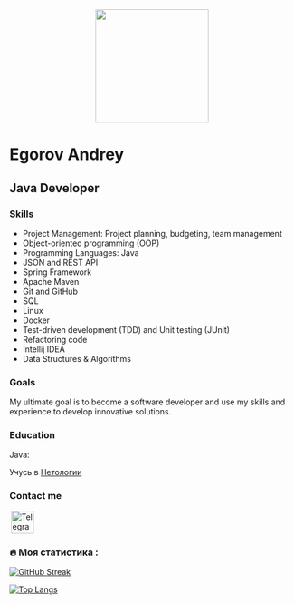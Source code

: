 <div id="header" align="center">
  <img src="https://media.giphy.com/media/RN8FdaB6T1bkkI5n4I/giphy.gif" width="200"/>
</div>
<div id="seconder" align="center">
<img src="https://komarev.com/ghpvc/?username=InfernalBeard&style=flat-square&color=red" alt=""/>
</div>

Egorov Andrey
==================================
Java Developer
----------------------------------

### Skills

- Project Management: Project planning, budgeting, team management
- Object-oriented programming (OOP)
- Programming Languages: Java
- JSON and REST API
- Spring Framework
- Apache Maven
- Git and GitHub
- SQL
- Linux
- Docker
- Test-driven development (TDD) and Unit testing (JUnit)
- Refactoring code
- Intellij IDEA
- Data Structures & Algorithms

<!-- 
- Atlassian Confluence and Jira
 -->
 
### Goals

My ultimate goal is to become a software developer and use my skills and experience to develop innovative solutions.

### Education

Java:

Учусь в [Нетологии](https://netology.ru)

<!-- 
### Developer experience

### 💻 Технологии и инструменты, которыми я пользуюсь в разработке:
<div>
  <img src="https://github.com/devicons/devicon/blob/master/icons/git/git-original.svg" title="git" alt="git" width="40" height="40"/>&nbsp
  <img src="https://github.com/devicons/devicon/blob/master/icons/spring/spring-original-wordmark.svg" title="spring" alt="spring" width="40" height="40"/>&nbsp
  <img src="https://github.com/devicons/devicon/blob/master/icons/java/java-original-wordmark.svg" title="java" alt="java" width="40" height="40"/>&nbsp
  <img src="https://github.com/devicons/devicon/blob/master/icons/docker/docker-original-wordmark.svg" title="docker" alt="docker" width="40" height="40"/>&nbsp
  <img src="https://github.com/devicons/devicon/blob/master/icons/postgresql/postgresql-plain-wordmark.svg" title="postgresql" alt="postgresql" width="40" height="40"/>&nbsp
  <img src="https://github.com/devicons/devicon/blob/master/icons/intellij/intellij-original-wordmark.svg" title="intellij IDEA" alt="intellij IDEA" width="40" height="40"/>&nbsp
  <img src="https://github.com/devicons/devicon/blob/master/icons/nginx/nginx-original.svg" title="nginx" alt="nginx" width="40" height="40"/>&nbsp
  <img src="https://github.com/devicons/devicon/blob/master/icons/github/github-original-wordmark.svg" title="github" alt="github" width="40" height="40"/>&nbsp
  <img src="https://github.com/devicons/devicon/blob/master/icons/gradle/gradle-plain-wordmark.svg" title="gradle" alt="gradle" width="40" height="40"/>&nbsp;
  <img src="https://github.com/devicons/devicon/blob/master/icons/apache/apache-original.svg" title="Apache maven" alt="Apache maven" width="40" height="40"/>&nbsp;
  <img src="https://github.com/devicons/devicon/blob/master/icons/tomcat/tomcat-original-wordmark.svg" title="tomcat" alt="tomcat" width="40" height="40"/>&nbsp;
  <img src="https://www.svgrepo.com/show/354202/postman-icon.svg" title="postman" alt="postman" width="40" height="40"/>&nbsp;
  <img src="https://www.thymeleaf.org/images/thymeleaf.png" title="Thymeleaf" alt="thymeleaf" width="40" height="40"/>&nbsp;
 </div>

---
## Мои проекты:
#### Дипломный проект по курсу JAVA - Облачное хранилище - [CloudStorage]
#### Сервис перевода денег - [MoneyTransferService]
#### Сервис авторизации пользователей - [AuthorizationService_SpringBoot]
#### Итоговая работа по курсу "SQL и получение данных" - [SQL]

## Решение задач по теме алгоритмы и структуры данных:
#### [Алгоримы и структуры данных]

---
## Мои сертификаты:
* [Диплом о профессиональной переподготовке]
* [Основы Java]
* [Java Core]
* [Алгоритмы]
* [Git]
* [Шаблоны проектирования]
* [Многопоточное и функциональное программирование])
* [Web, Spring, Spring MVC]
* [Spring Boot, deployment и инфраструктура]
* [Cвидетельство об обучении в Нетологии]
 -->

### Contact me

[<image alt="Telegram" width="40" hspace="3" src="https://github.com/alfa-prime/alfa-prime/blob/main/img/telegram.svg"/>](https://t.me/IamAndreyEgorov)
 <!--[<image alt="Telegram" width="40" hspace="3" src="https://www.svgrepo.com/show/484995/email-part-2.svg"/>](mailto:aiegorovceo@yandex.ru)

<!-- ### Socials

<p align="left">
	<a href="https://www.linkedin.com/in/thisplace" target="_blank" rel="noreferrer"><img src="https://raw.githubusercontent.com/danielcranney/readme-generator/main/public/icons/socials/linkedin.svg" width="32" height="32" /></a> 
 -->
### :fire: Моя статистика :
[![GitHub Streak](http://github-readme-streak-stats.herokuapp.com?user=InfernalBeard&theme=highcontrast&border_radius=4.6&locale=ru)](https://git.io/streak-stats)

[![Top Langs](https://github-readme-stats.vercel.app/api/top-langs/?username=InfernalBeard&layout=compact&theme=vision-friendly-dark)](https://github.com/anuraghazra/github-readme-stats)
